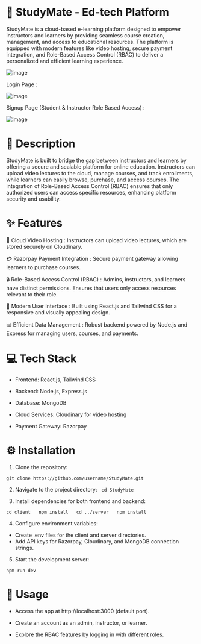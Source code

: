 # 🌟 StudyMate - Ed-tech Platform
StudyMate is a cloud-based e-learning platform designed to empower instructors and learners by providing seamless course creation, management, and access to educational resources. The platform is equipped with modern features like video hosting, secure payment integration, and Role-Based Access Control (RBAC) to deliver a personalized and efficient learning experience.

![image](https://github.com/user-attachments/assets/8115ecd2-6a43-4a4e-97ef-91172c35e810)

Login Page : 

![image](https://github.com/user-attachments/assets/c2d01ab4-fb19-4ff1-9863-ba9e9a9d0c71)

Signup Page (Student & Instructor Role Based Access) : 

![image](https://github.com/user-attachments/assets/14011c19-c6f2-4a90-a198-16b9c411eaae)


# 📝 Description
StudyMate is built to bridge the gap between instructors and learners by offering a secure and scalable platform for online education. Instructors can upload video lectures to the cloud, manage courses, and track enrollments, while learners can easily browse, purchase, and access courses. The integration of Role-Based Access Control (RBAC) ensures that only authorized users can access specific resources, enhancing platform security and usability.

# ✨ Features

🎥 Cloud Video Hosting : Instructors can upload video lectures, which are stored securely on Cloudinary.

💳 Razorpay Payment Integration : Secure payment gateway allowing learners to purchase courses.

🔒 Role-Based Access Control (RBAC) : Admins, instructors, and learners have distinct permissions. Ensures that users only access resources relevant to their role.

🎨 Modern User Interface : Built using React.js and Tailwind CSS for a responsive and visually appealing design.

📊 Efficient Data Management : Robust backend powered by Node.js and Express for managing users, courses, and payments.

# 💻 Tech Stack

- Frontend: React.js, Tailwind CSS

- Backend: Node.js, Express.js

- Database: MongoDB

- Cloud Services: Cloudinary for video hosting

- Payment Gateway: Razorpay

# ⚙️ Installation

1. Clone the repository:
   
`git clone https://github.com/username/StudyMate.git`

2. Navigate to the project directory:
   ` cd StudyMate`

3. Install dependencies for both frontend and backend:
   
`cd client  
npm install  
cd ../server  
npm install`

4. Configure environment variables:
   
- Create .env files for the client and server directories.
- Add API keys for Razorpay, Cloudinary, and MongoDB connection strings.

5. Start the development server:
   
`npm run dev`

# 🚀 Usage

- Access the app at http://localhost:3000 (default port).

- Create an account as an admin, instructor, or learner.

- Explore the RBAC features by logging in with different roles.
